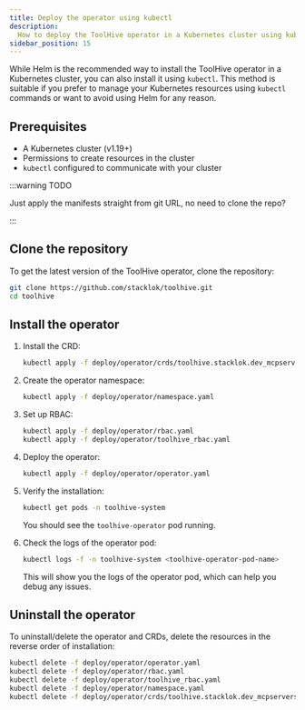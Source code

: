 ```yaml
---
title: Deploy the operator using kubectl
description:
  How to deploy the ToolHive operator in a Kubernetes cluster using kubectl
sidebar_position: 15
---
```


While Helm is the recommended way to install the ToolHive operator in a
Kubernetes cluster, you can also install it using `kubectl`. This method is
suitable if you prefer to manage your Kubernetes resources using `kubectl`
commands or want to avoid using Helm for any reason.

## Prerequisites

- A Kubernetes cluster (v1.19+)
- Permissions to create resources in the cluster
- `kubectl` configured to communicate with your cluster

:::warning TODO

Just apply the manifests straight from git URL, no need to clone the repo?

:::

## Clone the repository

To get the latest version of the ToolHive operator, clone the repository:

```bash
git clone https://github.com/stacklok/toolhive.git
cd toolhive
```

## Install the operator

1. Install the CRD:

   ```bash
   kubectl apply -f deploy/operator/crds/toolhive.stacklok.dev_mcpservers.yaml
   ```

2. Create the operator namespace:

   ```bash
   kubectl apply -f deploy/operator/namespace.yaml
   ```

3. Set up RBAC:

   ```bash
   kubectl apply -f deploy/operator/rbac.yaml
   kubectl apply -f deploy/operator/toolhive_rbac.yaml
   ```

4. Deploy the operator:

   ```bash
   kubectl apply -f deploy/operator/operator.yaml
   ```

5. Verify the installation:

   ```bash
   kubectl get pods -n toolhive-system
   ```

   You should see the `toolhive-operator` pod running.

6. Check the logs of the operator pod:

   ```bash
   kubectl logs -f -n toolhive-system <toolhive-operator-pod-name>
   ```

   This will show you the logs of the operator pod, which can help you debug any
   issues.

## Uninstall the operator

To uninstall/delete the operator and CRDs, delete the resources in the reverse
order of installation:

```bash
kubectl delete -f deploy/operator/operator.yaml
kubectl delete -f deploy/operator/rbac.yaml
kubectl delete -f deploy/operator/toolhive_rbac.yaml
kubectl delete -f deploy/operator/namespace.yaml
kubectl delete -f deploy/operator/crds/toolhive.stacklok.dev_mcpservers.yaml
```
